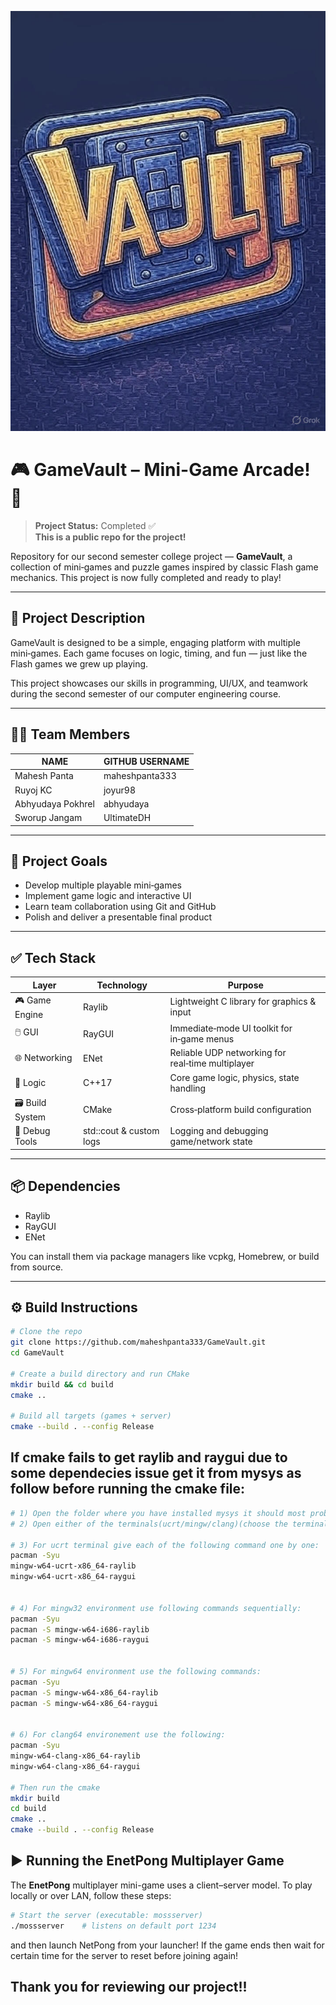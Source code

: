 ![GameVault Logo](./assets/gamevault_icon.jpg)

# 🎮 GameVault – Mini-Game Arcade! 🚀

> **Project Status:** Completed ✅<br>
> **This is a public repo for the project!**

Repository for our second semester college project — **GameVault**, a collection of mini‑games and puzzle games inspired by classic Flash game mechanics. This project is now fully completed and ready to play!

---

## 📝 Project Description

GameVault is designed to be a simple, engaging platform with multiple mini‑games. Each game focuses on logic, timing, and fun — just like the Flash games we grew up playing.

This project showcases our skills in programming, UI/UX, and teamwork during the second semester of our computer engineering course.

---

## 👨‍💻 Team Members

| NAME               | GITHUB USERNAME  |
|--------------------|------------------|
| Mahesh Panta       | maheshpanta333   |
| Ruyoj KC           | joyur98          |
| Abhyudaya Pokhrel  | abhyudaya        |
| Sworup Jangam      | UltimateDH       |

---

## 📌 Project Goals

- Develop multiple playable mini‑games  
- Implement game logic and interactive UI  
- Learn team collaboration using Git and GitHub  
- Polish and deliver a presentable final product  

---

## ✅ Tech Stack

| Layer           | Technology  | Purpose                                           |
|-----------------|-------------|---------------------------------------------------|
| 🎮 Game Engine  | Raylib      | Lightweight C library for graphics & input        |
| 🖱️ GUI          | RayGUI      | Immediate‑mode UI toolkit for in‑game menus       |
| 🌐 Networking   | ENet        | Reliable UDP networking for real‑time multiplayer |
| 🧠 Logic         | C++17       | Core game logic, physics, state handling         |
| 🗃️ Build System | CMake       | Cross‑platform build configuration                |
| 🧪 Debug Tools   | std::cout & custom logs | Logging and debugging game/network state |

---

## 📦 Dependencies

- Raylib  
- RayGUI  
- ENet  

You can install them via package managers like vcpkg, Homebrew, or build from source.

---

## ⚙️ Build Instructions

```bash
# Clone the repo
git clone https://github.com/maheshpanta333/GameVault.git
cd GameVault

# Create a build directory and run CMake
mkdir build && cd build
cmake ..

# Build all targets (games + server)
cmake --build . --config Release
```
## If cmake fails to get raylib and raygui due to some dependecies issue get it from mysys as follow before running the cmake file:

```bash
# 1) Open the folder where you have installed mysys it should most probably be in C:/
# 2) Open either of the terminals(ucrt/mingw/clang)(choose the terminal which you used to get toolchain for C/C++ compiler) from inside the folder of mysys.

# 3) For ucrt terminal give each of the following command one by one:
pacman -Syu
mingw-w64-ucrt-x86_64-raylib
mingw-w64-ucrt-x86_64-raygui


# 4) For mingw32 environment use following commands sequentially:
pacman -Syu
pacman -S mingw-w64-i686-raylib
pacman -S mingw-w64-i686-raygui


# 5) For mingw64 environment use the following commands:
pacman -Syu
pacman -S mingw-w64-x86_64-raylib
pacman -S mingw-w64-x86_64-raygui


# 6) For clang64 environement use the following:
pacman -Syu
mingw-w64-clang-x86_64-raylib
mingw-w64-clang-x86_64-raygui

# Then run the cmake
mkdir build
cd build
cmake ..
cmake --build . --config Release

```
## ▶️ Running the EnetPong Multiplayer Game

The **EnetPong** multiplayer mini-game uses a client–server model. To play locally or over LAN, follow these steps:

```bash
# Start the server (executable: mossserver)
./mossserver    # listens on default port 1234
```
and then launch NetPong from your launcher!
If the game ends then wait for certain time for the server to reset before joining again!
<br>
## Thank you for reviewing our project!!
